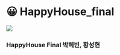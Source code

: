 # 😀 HappyHouse_final


<img src = "https://i.imgur.com/pTP5x2C.png"><br>
### HappyHouse Final 박혜빈, 황성현

